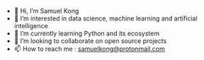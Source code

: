 - 👋 Hi, I’m Samuel Kong
- 👀 I’m interested in data science, machine learning and artificial intelligence
- 🌱 I’m currently learning Python and its ecosystem
- 💞️ I’m looking to collaborate on open source projects
- 📫 How to reach me : samuelkong@protonmail.com

<!---
smlkg/smlkg is a ✨ special ✨ repository because its `README.md` (this file) appears on your GitHub profile.
You can click the Preview link to take a look at your changes.
--->
